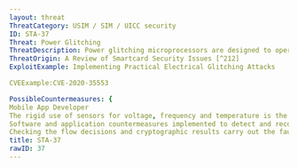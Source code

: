```yaml
---
layout: threat
ThreatCategory: USIM / SIM / UICC security
ID: STA-37
Threat: Power Glitching
ThreatDescription: Power glitching microprocessors are designed to operate from a stable voltage wherein interruptions of the power supply are likely to crash running applications or reset the circuit. A power glitch will affect both the stored and the threshold values. Different internal capacities will cause the values to be influenced differently, possibly resulting in a misinterpretation of the actual value.
ThreatOrigin: A Review of Smartcard Security Issues [^212]
ExploitExample: Implementing Practical Electrical Glitching Attacks

CVEExample:CVE-2020-35553

PossibleCountermeasures: {
Mobile App Developer
The rigid use of sensors for voltage, frequency and temperature is the most common strategy against power glitching attacks.
Software and application countermeasures implemented to detect and recover from fault injection
Checking the flow decisions and cryptographic results carry out the fault detection}
title: STA-37
rawID: 37
---
```

